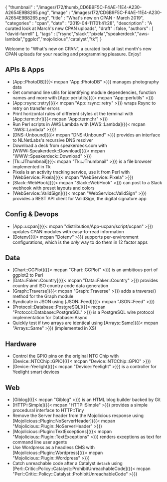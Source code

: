 {
   "thumbnail" : "/images/172/thumb_CD6B9F5C-F4AE-11E4-A230-A2654E9B8265.png",
   "image" : "/images/172/CD6B9F5C-F4AE-11E4-A230-A2654E9B8265.png",
   "title" : "What's new on CPAN - March 2019",
   "categories" : "cpan",
   "date" : "2019-04-11T01:41:28",
   "description" : "A curated look at March's new CPAN uploads",
   "draft" : false,
   "authors" : [
      "david-farrell"
   ],
   "tags" : ["rsync","slack","pixela","speakerdeck","aws-lambda","ggplot","mojolicious","catalyst","tk"]
}


Welcome to "What's new on CPAN", a curated look at last month's new CPAN uploads for your reading and programming pleasure. Enjoy!

APIs & Apps
-----------
* [App::PhotoDB]({{< mcpan "App::PhotoDB" >}}) manages photography data
* Get command line utils for identifying module dependencies, function names and more with [App::perlutils]({{< mcpan "App::perlutils" >}})
* [App::rsync::retry]({{< mcpan "App::rsync::retry" >}}) wraps Rsync to retry on transfer errors
* Print horizontal rules of different styles ot the terminal with [App::term::hr]({{< mcpan "App::term::hr" >}})
* Run Perl scripts in AWS Lambda with [AWS::Lambda]({{< mcpan "AWS::Lambda" >}})!
* [DNS::Unbound]({{< mcpan "DNS::Unbound" >}}) provides an interface to NLNetLabs's recursive DNS resolver
* Download a deck from speakerdeck.com with [WWW::Speakerdeck::Download]({{< mcpan "WWW::Speakerdeck::Download" >}})
* [Tk::JThumbnail]({{< mcpan "Tk::JThumbnail" >}}) is a file browser implemented in Tk
* Pixela is an activity tracking service, use it from Perl with [WebService::Pixela]({{< mcpan "WebService::Pixela" >}})
* [Slack::WebHook]({{< mcpan "Slack::WebHook" >}}) can post to a Slack webhook with preset layouts and colors
* [WebService::ValidSign]({{< mcpan "WebService::ValidSign" >}}) provides a REST API client for ValidSign, the digital signature app


Config & Devops
---------------
* [App::ucpan]({{< mcpan "distribution/App-ucpan/script/ucpan" >}}) updates CPAN modules with easy-to-read information
* [Dotenv]({{< mcpan "Dotenv" >}}) supports per-environment configurations, which is the *only* way to do them in 12 factor apps


Data
----
* [Chart::GGPlot]({{< mcpan "Chart::GGPlot" >}}) is an ambitious port of ggplot2 to Perl
* [Data::Faker::Country]({{< mcpan "Data::Faker::Country" >}}) provides country and ISO country code data generation
* [Graph::Traverse]({{< mcpan "Graph::Traverse" >}}) adds a traverse() method for the Graph module
* Syndicate in JSON using [JSON::Feed]({{< mcpan "JSON::Feed" >}})
* [Protocol::Database::PostgreSQL]({{< mcpan "Protocol::Database::PostgreSQL" >}}) is a PostgreSQL wire protocol implementation for Database::Async
* Quickly test if two arrays are identical using [Arrays::Same]({{< mcpan "Arrays::Same" >}}) (implemented in XS)


Hardware
--------
* Control the GPIO pins on the original NTC Chip with [Device::NTCChip::GPIO]({{< mcpan "Device::NTCChip::GPIO" >}})
* [Device::Yeelight]({{< mcpan "Device::Yeelight" >}}) is a controller for Yeelight smart devices


Web
---
* [Giblog]({{< mcpan "Giblog" >}}) is an HTML blog builder backed by Git
* [HTTP::Simple]({{< mcpan "HTTP::Simple" >}}) provides a simple procedural interface to HTTP::Tiny
* Remove the Server header from the Mojolicious response using [Mojolicious::Plugin::NoServerHeader]({{< mcpan "Mojolicious::Plugin::NoServerHeader" >}})
* [Mojolicious::Plugin::TextExceptions]({{< mcpan "Mojolicious::Plugin::TextExceptions" >}}) renders exceptions as text for command line user agents
* Use Wordpress as a headless CMS with [Mojolicious::Plugin::Wordpress]({{< mcpan "Mojolicious::Plugin::Wordpress" >}})
* Catch unreachable code after a Catalyst `detach` using [Perl::Critic::Policy::Catalyst::ProhibitUnreachableCode]({{< mcpan "Perl::Critic::Policy::Catalyst::ProhibitUnreachableCode" >}})

